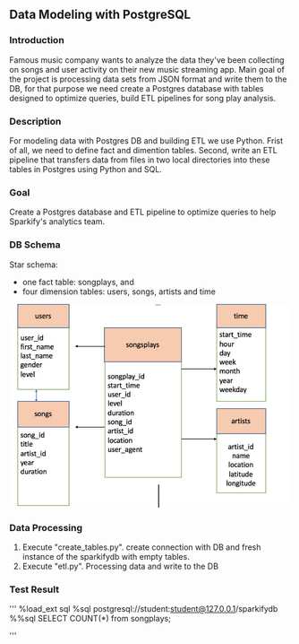 ## Data Modeling with PostgreSQL 

### Introduction

Famous music company wants to analyze the data they've been collecting on songs and user activity on their new music streaming app. Main goal of the project is processing data sets from JSON format and write them to the DB, for that purpose we need create a Postgres database with tables designed to optimize queries, build ETL pipelines for song play analysis.

### Description 

For modeling data with Postgres DB and building ETL we use Python. Frist of all, we need to define fact and dimention tables. Second, write an ETL pipeline that transfers data from files in two local 
directories into these tables in Postgres using Python and SQL.

### Goal 

Create a Postgres database and ETL pipeline to optimize queries to help Sparkify's analytics team.

### DB Schema

Star schema:

* one fact table: songplays, and
* four dimension tables: users, songs, artists and time

![data base](/images/Image.png)


### Data Processing 
 
 1. Execute "create_tables.py". create connection with DB  and fresh instance of the sparkifydb with empty tables.
 2. Execute "etl.py". Processing data and write to the DB
 
 
### Test Result 

''' 
%load_ext sql
%sql postgresql://student:student@127.0.0.1/sparkifydb
%%sql
SELECT COUNT(*) from songplays; 

'''
